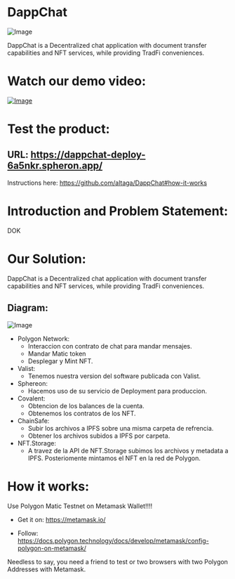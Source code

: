 # DappChat

![Image](https://i.ibb.co/TBKwbSD/logo.png)

DappChat is a Decentralized chat application with document transfer capabilities and NFT services, while providing TradFi conveniences.

# Watch our demo video:

[![Image](https://i.ibb.co/j3DCtPZ/image.png)](PENDING!)

# Test the product:

## URL: https://dappchat-deploy-6a5nkr.spheron.app/

Instructions here: https://github.com/altaga/DappChat#how-it-works

# Introduction and Problem Statement:

DOK

# Our Solution:

DappChat is a Decentralized chat application with document transfer capabilities and NFT services, while providing TradFi conveniences.

## Diagram:

![Image](https://i.ibb.co/wJKf9PG/scheme-drawio.png)

- Polygon Network:
  - Interaccion con contrato de chat para mandar mensajes.
  - Mandar Matic token
  - Desplegar y Mint NFT.
- Valist:
  - Tenemos nuestra version del software publicada con Valist.
- Sphereon:
  - Hacemos uso de su servicio de Deployment para produccion.
- Covalent:
  - Obtencion de los balances de la cuenta.
  - Obtenemos los contratos de los NFT.
- ChainSafe:
  - Subir los archivos a IPFS sobre una misma carpeta de refrencia.
  - Obtener los archivos subidos a IPFS por carpeta.
- NFT.Storage:
  - A travez de la API de NFT.Storage subimos los archivos y metadata a IPFS. Posteriomente mintamos el NFT en la red de Polygon.

# How it works:

Use Polygon Matic Testnet on Metamask Wallet!!!!

- Get it on: https://metamask.io/

- Follow: https://docs.polygon.technology/docs/develop/metamask/config-polygon-on-metamask/

Needless to say, you need a friend to test or two browsers with two Polygon Addresses with Metamask.

